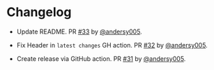 # Changelog

- Update README. PR [#33](https://github.com/NCAR/jupyter-forward/pull/33) by [@andersy005](https://github.com/andersy005).

- Fix Header in `latest changes` GH action. PR [#32](https://github.com/NCAR/jupyter-forward/pull/32) by [@andersy005](https://github.com/andersy005).

- Create release via GitHub action. PR [#31](https://github.com/NCAR/jupyter-forward/pull/31) by [@andersy005](https://github.com/andersy005).
